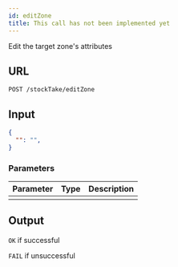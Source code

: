 ```yaml
---
id: editZone
title: This call has not been implemented yet 
---
```


Edit the target zone's attributes
## URL
```http request
POST /stockTake/editZone
```

## Input
```json
{
  "": "",
}
```

### Parameters
| Parameter | Type | Description |
| --------- | :--: | :---------: |
||||

## Output
`OK` if successful

`FAIL` if unsuccessful

